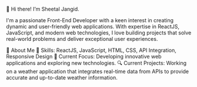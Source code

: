 🌟 Hi there! I’m Sheetal Jangid.

I'm a passionate Front-End Developer with a keen interest in creating dynamic and user-friendly web applications. With expertise in ReactJS, JavaScript, and modern web technologies, I love building projects that solve real-world problems and deliver exceptional user experiences.

🚀 About Me
🔧 Skills: ReactJS, JavaScript, HTML, CSS, API Integration, Responsive Design
💼 Current Focus: Developing innovative web applications and exploring new technologies.
🔍 Current Projects: Working on a weather application that integrates real-time data from APIs to provide accurate and up-to-date weather information.
